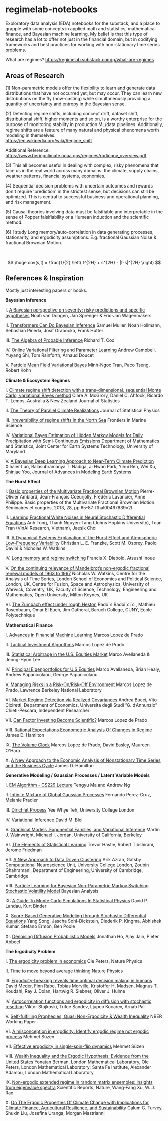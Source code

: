# regimelab-notebooks

Exploratory data analysis (EDA) notebooks for the substack, and a place to grapple with some concepts in applied math and statistics, mathematical finance, and Bayesian machine learning. My belief is that this type of research has a lot to offer not just in the financial domain, but in codifying frameworks and best practices for working with non-stationary time series problems. 

What are regimes?
https://regimelab.substack.com/p/what-are-regimes

Areas of Research
-----------------

(1) Non-parametric models offer the flexibility to learn and generate data distributions that have not occurred yet, but may occur. They can learn new distributions on the fly (now-casting) while simultaneously providing a quantity of uncertainty and entropy in the Bayesian sense. 

(2) Detecting regime shifts, including concept drift, dataset shift, distributional shift, higher moments and so on, is a worthy enterprise for the purpose of monitoring stability in production ML/data pipelines. Additionally, regime shifts are a feature of many natural and physical phenomena worth modeling in themselves.  
https://en.wikipedia.org/wiki/Regime_shift

Additional Reference: https://www.beringclimate.noaa.gov/regimes/rodionov_overview.pdf

(3) This all becomes useful in dealing with complex, risky phenomena that face us in the real world across many domains: the climate, supply chains, weather patterns, financial systems, economies. 

(4) Sequential decision problems with uncertain outcomes and rewards don't require 'prediction' in the strictest sense, but decisions can still be optimized. This is central to successful business and operational planning, and risk management.

(5) Causal theories involving data must be falsifiable and interpretable in the sense of Popper falsifiability or a Humean induction and the scientific method. 

(6) I study Long memory/auto-correlation in data generating processes, stationarity, and ergodicity assumptions. E.g. fractional Gaussian Noise & fractional Brownian Motion. 

<br/>

$$
\huge cov(s,t) = \frac{1}{2} \left( t^{2H} + s^{2H} - |t-s|^{2H} \right)
$$

References & Inspiration
------------------------

Mostly just interesting papers or books. 

<b> Bayesian Inference </b> 

I. [A Bayesian perspective on severity: risky predictions and specific hypotheses](https://link.springer.com/article/10.3758/s13423-022-02069-1)
Noah van Dongen, Jan Sprenger & Eric-Jan Wagenmakers 

II. [Transformers Can Do Bayesian Inference](https://arxiv.org/pdf/2112.10510.pdf) 
Samuel Muller, Noah Hollmann, Sebastian Pineda, Josif Grabocka, Frank Hutter

III. [The Algebra of Probable Inference](https://bayes.wustl.edu/Manual/cox-algebra.pdf)
Richard T. Cox

IV. [Online Variational Filtering and Parameter Learning](https://openreview.net/pdf?id=et2st4Jqhc)
Andrew Campbell, Yuyang Shi, Tom Rainforth, Arnaud Doucet

V. [Particle Mean Field Variational Bayes](https://arxiv.org/pdf/2303.13930v1.pdf)
Minh-Ngoc Tran, Paco Tseng, Robert Kohn

<b> Climate & Ecosystem Regimes </b>

I. [Climate regime shift detection with a trans-dimensional, sequential Monte Carlo, variational Bayes method](https://onlinelibrary.wiley.com/doi/abs/10.1111/anzs.12265)
Clare A. McGrory, Daniel C. Ahfock, Ricardo T. Lemos, Australia & New Zealand Journal of Statistics

II. [The Theory of Parallel Climate Realizations](https://link.springer.com/article/10.1007/s10955-019-02445-7)
Journal of Statistical Physics

III. [Irreversibility of regime shifts in the North Sea](https://www.frontiersin.org/articles/10.3389/fmars.2022.945204/full)
Frontiers in Marine Science

IV. [Variational Bayes Estimation of Hidden Markov Models for Daily Precipitation with Semi-Continuous Emissions](http://hpcf-files.umbc.edu/research/papers/MajumderHPCF20218.pdf)
Department of Mathematics and Statistics, Joint Center for Earth Systems Technology, University of Maryland

V. [A Bayesian Deep Learning Approach to Near-Term Climate Prediction](https://agupubs.onlinelibrary.wiley.com/doi/10.1029/2022MS003058?af=R)
Xihaier Luo, Balasubramanya T. Nadiga, Ji Hwan Park, Yihui Ren, Wei Xu, Shinjae Yoo, Journal of Advances in Modeling Earth Systems

<b> The Hurst Effect </b> <br/>

I. [Basic properties of the Multivariate Fractional Brownian Motion](https://hal.science/hal-00497639/document)
Pierre-Olivier Amblard, Jean-François Coeurjolly, Frédéric Lavancier, Anne Philippe. Basic properties
of the Multivariate Fractional Brownian Motion. Séminaires et congrès, 2013, 28, pp.65-87. ffhal00497639v2f

II. [Learning Fractional White Noises in Neural Stochastic Differential Equations](https://openreview.net/pdf?id=lTZBRxm2q5)
Anh Tong, Thanh Nguyen-Tang (Johns Hopkins University), Toan Tran (VinAI Research, Vietnam), Jaesik Choi

III. [A Dynamical Systems Explanation of the Hurst Effect and Atmospheric Low-Frequency Variability](https://www.nature.com/articles/srep09068)
Christian L. E. Franzke, Scott M. Osprey, Paolo Davini & Nicholas W. Watkins 

IV. [Long memory and regime switching](https://www.nber.org/papers/t0264)
Francis X. Diebold, Atsushi Inoue

V. [On the continuing relevance of Mandelbrot’s non-ergodic fractional renewal models of 1963 to 1967](https://link.springer.com/content/pdf/10.1140/epjb/e2017-80357-3.pdf) 
Nicholas W. Watkins, Centre for the Analysis of Time Series, London School of Economics and Political Science, London, UK, Centre for Fusion, Space and Astrophysics, University of Warwick, Coventry, UK, Faculty of Science, Technology, Engineering and Mathematics, Open University, Milton Keynes, UK

VI. [The Zumbach effect under rough Heston](https://arxiv.org/pdf/1809.02098.pdf)
Radoˇs Radoiˇci´c,, Mathieu Rosenbaum, Omar El Euch, Jim Gatheral, Baruch College, CUNY, Ecole Polytechnique

<b> Mathematical Finance </b> <br/>

I. [Advances in Financial Machine Learning](https://www.wiley.com/en-us/Advances+in+Financial+Machine+Learning-p-9781119482086)
Marcos Lopez de Prado 

II. [Tactical Investment Algorithms](https://papers.ssrn.com/sol3/papers.cfm?abstract_id=3459866)
Marcos Lopez de Prado

III. [Statistical Arbitrage in the U.S. Equities Market](https://math.nyu.edu/~avellane/AvellanedaLeeStatArb20090616.pdf)
Marco Avellaneda & Jeong-Hyun Lee

IV. [Principal Eigenportfolios for U.S Equities](https://papers.ssrn.com/sol3/papers.cfm?abstract_id=3738769)
Marco Avallaneda, Brian Healy, Andrew Papanicolaou, George Papanicolaou

V. [Managing Risks in a Risk-On/Risk-Off Environment](https://papers.ssrn.com/sol3/papers.cfm?abstract_id=2150877)
Marcos Lopez de Prado, Lawrence Berkeley National Laboratory

VI. [Market Regime Detection via Realized Covariances](https://arxiv.org/pdf/2104.03667.pdf)
Andrea Bucci, Vito Ciciretti, Department of Economics, Universita degli Studi ”G. d’Annunzio” Chieti-Pescara, Independent Researcher

VII. [Can Factor Investing Become Scientific?](https://papers.ssrn.com/sol3/papers.cfm?abstract_id=4205613)
Marcos Lopez de Prado 

VIII. [Rational Expectations Econometric Analysis Of Changes in Regime](https://www.bu.edu/econ/files/2014/01/Hamilton-Interest-Rates.pdf)
James D. Hamilton

IX. [The Volume Clock](https://papers.ssrn.com/sol3/papers.cfm?abstract_id=2034858)
Marcos Lopez de Prado, David Easley, Maureen O'Hara

X. [A New Approach to the Economic Analysis of Nonstationary Time Series and the Business Cycle](https://www.ssc.wisc.edu/~bhansen/718/Hamilton1989.pdf)
James D. Hamilton

<b> Generative Modeling / Gaussian Processes / Latent Variable Models </b> <br/> 

I. [EM Algorithm - CS229 Lecture](http://cs229.stanford.edu/notes2020spring/cs229-notes8.pdf)
Tengyu Ma and Andrew Ng

II. [Infinite Mixture of Global Gaussian Processes](https://melaniefp.github.io/contents/papers/DDP_regression_paper_BNPNG.pdf)
Fernando Perez-Cruz, Melanie Pradier

III. [Dirichlet Process](https://www.gatsby.ucl.ac.uk/~ywteh/research/npbayes/dp.pdf)
Yee Whye Teh, University College London

IV. [Variational Inference](https://www.cs.princeton.edu/courses/archive/fall11/cos597C/lectures/variational-inference-i.pdf)
David M. Blei

V. [Graphical Models, Exponential Families, and Variational Inference](https://people.eecs.berkeley.edu/~wainwrig/Papers/WaiJor08_FTML.pdf)
Martin J. Wainwright, Michael I. Jordan, University of California, Berkeley

VI. [The Elements of Statistical Learning](https://www.amazon.com/Elements-Statistical-Learning-Prediction-Statistics/dp/0387848576)
Trevor Hastie, Robert Tibshirani, Jerome Friedman

VII. [A New Approach to Data Driven Clustering](https://mlg.eng.cam.ac.uk/zoubin/papers/AzrGhaICML06.pdf)
Arik Azran, Gatsby Computational Neuroscience Unit, University College London, Zoubin Ghahramani, Department of Engineering, University of Cambridge, Cambridge

VIII. [Particle Learning for Bayesian Non-Parametric Markov Switching Stochastic Volatility Model](https://hedibert.org/wp-content/uploads/2016/07/2016-virbickaite-lopes-ausin-galeano.pdf)
Bayesian Analysis

IX: [A Guide To Monte Carlo Simulations In Statistical Physics](https://el.us.edu.pl/ekonofizyka/images/6/6b/A_guide_to_monte_carlo_simulations_in_statistical_physics.pdf)
David P. Landau, Kurt Binder 

X. [Score-Based Generative Modeling through Stochastic Differential Equations](https://arxiv.org/abs/2011.13456)
Yang Song, Jascha Sohl-Dickstein, Diederik P. Kingma, Abhishek Kumar, Stefano Ermon, Ben Poole

XI. [Denoising Diffusion Probabilistic Models](https://arxiv.org/pdf/2006.11239.pdf)
Jonathan Ho, Ajay Jain, Pieter Abbeel

<b> The Ergodicity Problem </b> <br/> 

I. [The ergodicity problem in economics](https://www.nature.com/articles/s41567-019-0732-0)
Ole Peters, Nature Physics

II. [Time to move beyond average thinking](https://www.nature.com/articles/s41567-019-0758-3)
Nature Physics

III. [Ergodicity-breaking reveals time optimal decision making in humans](https://journals.plos.org/ploscompbiol/article?id=10.1371/journal.pcbi.1009217)
David Meder, Finn Rabe, Tobias Morville, Kristoffer H. Madsen, Magnus T. Koudahl, Ray J. Dolan, Hartwig R. Siebner, Oliver J. Hulme 

IV. [Autocorrelation functions and ergodicity in diffusion with stochastic resetting](https://arxiv.org/abs/2107.11686)
Viktor Stojkoski, Trifce Sandev, Ljupco Kocarev, Arnab Pal

V. [Self-fulfilling Prophecies, Quasi Non-Ergodicity & Wealth Inequality](https://www.nber.org/system/files/working_papers/w28261/w28261.pdf)
NBER Working Paper

VI. [A misconception in ergodicity: Identify ergodic regime not ergodic process](http://science-memo.blogspot.com/2022/05/ergodic-regime-not-process.html)
Mehmet Süzen

VII. [Effective ergodicity in single-spin-flip dynamics](https://www.researchgate.net/publication/266945166_Effective_ergodicity_in_single-spin-flip_dynamics/link/5783964408ae3f355b4a1a02/download)
Mehmet Süzen

VIII. [Wealth Inequality and the Ergodic Hypothesis: Evidence from the United States](https://papers.ssrn.com/sol3/papers.cfm?abstract_id=2794830)
Yonatan Berman, London Mathematical Laboratory, Ole Peters, London Mathematical Laboratory; Santa Fe Institute, Alexander Adamou, London Mathematical Laboratory

IX. [Non-ergodic extended regime in random matrix ensembles: insights from eigenvalue spectra](https://www.nature.com/articles/s41598-023-27751-9) Scientific Reports, Nature, Wang‐Fang Xu, W. J. Rao

X. [On The Ergodic Properties Of Climate Change with Implications for Climate Finance, Agricultural Resilience, and Sustainability](https://ageconsearch.umn.edu/record/329265/)
Calum G. Turvey, Shuxin Liu, Josefina Uranga, Morgan Mastrianni


